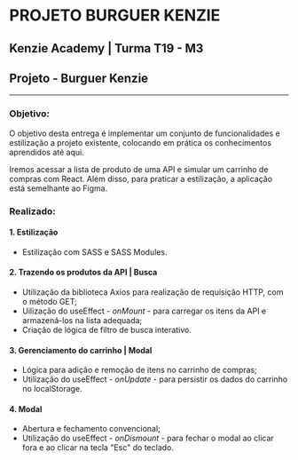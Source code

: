 # PROJETO BURGUER KENZIE

## Kenzie Academy | Turma T19 - M3
## Projeto - Burguer Kenzie
----

### Objetivo:
O objetivo desta entrega é implementar um conjunto de funcionalidades e estilização a projeto existente, 
colocando em prática os conhecimentos aprendidos até aqui.  

Iremos acessar a lista de produto de uma API e simular um carrinho de compras com React.
Além disso, para praticar a estilização, a aplicação está semelhante ao Figma.  


### Realizado:

#### 1. Estilização
- Estilização com SASS e SASS Modules.

#### 2. Trazendo os produtos da API | Busca
- Utilização da biblioteca Axios para realização de requisição HTTP, com o método GET;
- Uilização do useEffect - *onMount* - para carregar os itens da API e armazená-los na lista adequada;
- Criação de lógica de filtro de busca interativo.

#### 3. Gerenciamento do carrinho | Modal
- Lógica para adição e remoção de itens no carrinho de compras;
- Utilização do useEffect - *onUpdate* - para persistir os dados do carrinho no localStorage.

#### 4. Modal
- Abertura e fechamento convencional;
- Utilização do useEffect - *onDismount* - para fechar o modal ao clicar fora e ao clicar na tecla "Esc" do teclado.
